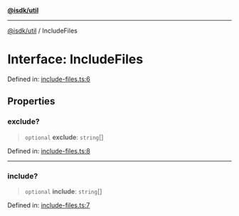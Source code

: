 [**@isdk/util**](../README.md)

***

[@isdk/util](../globals.md) / IncludeFiles

# Interface: IncludeFiles

Defined in: [include-files.ts:6](https://github.com/isdk/util.js/blob/6db2d9183a0020b4684dd604078788d3db3480e8/src/include-files.ts#L6)

## Properties

### exclude?

> `optional` **exclude**: `string`[]

Defined in: [include-files.ts:8](https://github.com/isdk/util.js/blob/6db2d9183a0020b4684dd604078788d3db3480e8/src/include-files.ts#L8)

***

### include?

> `optional` **include**: `string`[]

Defined in: [include-files.ts:7](https://github.com/isdk/util.js/blob/6db2d9183a0020b4684dd604078788d3db3480e8/src/include-files.ts#L7)
